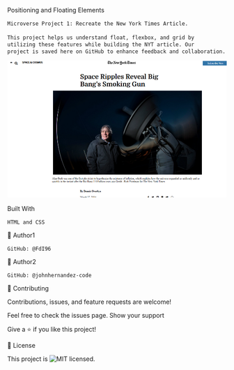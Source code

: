 Positioning and Floating Elements

    Microverse Project 1: Recreate the New York Times Article. 

    This project helps us understand float, flexbox, and grid by 
    utilizing these features while building the NYT article. Our 
    project is saved here on GitHub to enhance feedback and collaboration. 

![Screenshot](/images/screen.png "Screenshot")

Built With

    HTML and CSS

👤 Author1

    GitHub: @FdI96

👤 Author2

    GitHub: @johnhernandez-code

🤝 Contributing

Contributions, issues, and feature requests are welcome!

Feel free to check the issues page.
Show your support

Give a ⭐️ if you like this project!


📝 License


This project is ![MIT](https://github.com/FdI96/Positioning-and-floating-elements/blob/Development/LICENSE) licensed.

